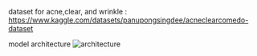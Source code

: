 dataset for acne,clear, and wrinkle : https://www.kaggle.com/datasets/panupongsingdee/acneclearcomedo-dataset

model architecture ![architecture](https://github.com/user-attachments/assets/883063ee-3674-46d7-aeba-a48f0da2fc66)
